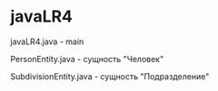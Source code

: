 # javaLR4
javaLR4.java - main

PersonEntity.java - сущность "Человек" 

SubdivisionEntity.java - сущность "Подразделение"
